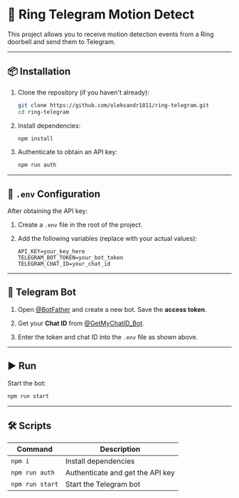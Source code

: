 # 🚀 Ring Telegram Motion Detect

This project allows you to receive motion detection events from a Ring doorbell and send them to Telegram.

---

## 📦 Installation

1. Clone the repository (if you haven't already):
   ```bash
   git clone https://github.com/oleksandr1811/ring-telegram.git
   cd ring-telegram
   ```

2. Install dependencies:

   ```bash
   npm install
   ```

3. Authenticate to obtain an API key:

   ```bash
   npm run auth
   ```

---

## 🔐 `.env` Configuration

After obtaining the API key:

1. Create a `.env` file in the root of the project.

2. Add the following variables (replace with your actual values):

   ```
   API_KEY=your_key_here
   TELEGRAM_BOT_TOKEN=your_bot_token
   TELEGRAM_CHAT_ID=your_chat_id
   ```

---

## 🤖 Telegram Bot

1. Open [@BotFather](https://t.me/BotFather) and create a new bot. Save the **access token**.

2. Get your **Chat ID** from [@GetMyChatID\_Bot](https://t.me/GetMyChatID_Bot).

3. Enter the token and chat ID into the `.env` file as shown above.

---

## ▶️ Run

Start the bot:

```bash
npm run start
```

---

## 🛠️ Scripts

| Command         | Description                      |
| --------------- | -------------------------------- |
| `npm i`         | Install dependencies             |
| `npm run auth`  | Authenticate and get the API key |
| `npm run start` | Start the Telegram bot           |


```
```
